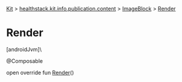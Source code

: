 
[Kit](../../../kit.html) > [healthstack.kit.info.publication.content](../index.html) > [ImageBlock](index.html) > [Render](-render.html)



# Render



[androidJvm]\




@Composable



open override fun [Render](-render.html)()




